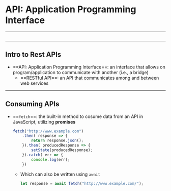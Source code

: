 # API: Application Programming Interface
---
```toc
```

---

## Intro to Rest APIs
- ==API: Application Programming Interface==: an interface that allows on program/application to communicate with another (i.e., a bridge)
	- ==RESTful API==: an API that communicates among and between web services


---

## Consuming APIs
- ==`fetch`==: the built-in method to cosume data from an API in JavaScript, utilizing **promises**
	```js
	fetch("http://www.example.com")
		.then( response => {
			return response.json();
		}).then( producedResponse => {
			setState(producedResponse);
		}).catch( err => {
			console.log(err);
		})
	```
	- Which can also be written using `await`
		```js
		let response = await fetch("http://www.example.com/");
		```

